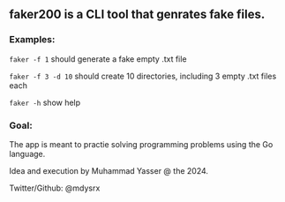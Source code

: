 ## faker200 is a CLI tool that genrates fake files.

### Examples:

`faker -f 1` should generate a fake empty .txt file

`faker -f 3 -d 10` should create 10 directories, including 3 empty .txt files each

`faker -h` show help

### Goal:

The app is meant to practie solving programming problems using the Go language.

Idea and execution by Muhammad Yasser @ the 2024.

Twitter/Github: @mdysrx
